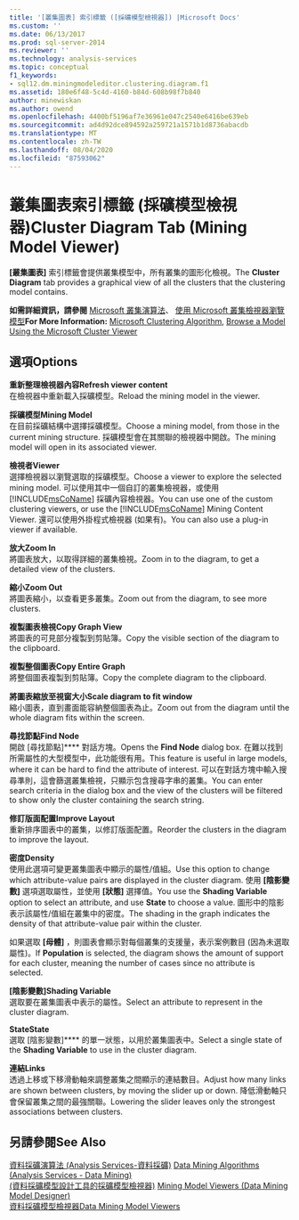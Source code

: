 ```yaml
---
title: '[叢集圖表] 索引標籤 ([採礦模型檢視器]) |Microsoft Docs'
ms.custom: ''
ms.date: 06/13/2017
ms.prod: sql-server-2014
ms.reviewer: ''
ms.technology: analysis-services
ms.topic: conceptual
f1_keywords:
- sql12.dm.miningmodeleditor.clustering.diagram.f1
ms.assetid: 180e6f48-5c4d-4160-b84d-608b98f7b840
author: minewiskan
ms.author: owend
ms.openlocfilehash: 4400bf5196af7e36961e047c2540e6416be639eb
ms.sourcegitcommit: ad4d92dce894592a259721a1571b1d8736abacdb
ms.translationtype: MT
ms.contentlocale: zh-TW
ms.lasthandoff: 08/04/2020
ms.locfileid: "87593062"
---
```

# <a name="cluster-diagram-tab-mining-model-viewer"></a><span data-ttu-id="ca97e-102">叢集圖表索引標籤 (採礦模型檢視器)</span><span class="sxs-lookup"><span data-stu-id="ca97e-102">Cluster Diagram Tab (Mining Model Viewer)</span></span>
  <span data-ttu-id="ca97e-103">**[叢集圖表]** 索引標籤會提供叢集模型中，所有叢集的圖形化檢視。</span><span class="sxs-lookup"><span data-stu-id="ca97e-103">The **Cluster Diagram** tab provides a graphical view of all the clusters that the clustering model contains.</span></span>  
  
 <span data-ttu-id="ca97e-104">**如需詳細資訊，請參閱** [Microsoft 叢集演算法](data-mining/microsoft-clustering-algorithm.md)、 [使用 Microsoft 叢集檢視器瀏覽模型](data-mining/browse-a-model-using-the-microsoft-cluster-viewer.md)</span><span class="sxs-lookup"><span data-stu-id="ca97e-104">**For More Information:** [Microsoft Clustering Algorithm](data-mining/microsoft-clustering-algorithm.md), [Browse a Model Using the Microsoft Cluster Viewer](data-mining/browse-a-model-using-the-microsoft-cluster-viewer.md)</span></span>  
  
## <a name="options"></a><span data-ttu-id="ca97e-105">選項</span><span class="sxs-lookup"><span data-stu-id="ca97e-105">Options</span></span>  
 <span data-ttu-id="ca97e-106">**重新整理檢視器內容**</span><span class="sxs-lookup"><span data-stu-id="ca97e-106">**Refresh viewer content**</span></span>  
 <span data-ttu-id="ca97e-107">在檢視器中重新載入採礦模型。</span><span class="sxs-lookup"><span data-stu-id="ca97e-107">Reload the mining model in the viewer.</span></span>  
  
 <span data-ttu-id="ca97e-108">**採礦模型**</span><span class="sxs-lookup"><span data-stu-id="ca97e-108">**Mining Model**</span></span>  
 <span data-ttu-id="ca97e-109">在目前採礦結構中選擇採礦模型。</span><span class="sxs-lookup"><span data-stu-id="ca97e-109">Choose a mining model, from those in the current mining structure.</span></span> <span data-ttu-id="ca97e-110">採礦模型會在其關聯的檢視器中開啟。</span><span class="sxs-lookup"><span data-stu-id="ca97e-110">The mining model will open in its associated viewer.</span></span>  
  
 <span data-ttu-id="ca97e-111">**檢視者**</span><span class="sxs-lookup"><span data-stu-id="ca97e-111">**Viewer**</span></span>  
 <span data-ttu-id="ca97e-112">選擇檢視器以瀏覽選取的採礦模型。</span><span class="sxs-lookup"><span data-stu-id="ca97e-112">Choose a viewer to explore the selected mining model.</span></span> <span data-ttu-id="ca97e-113">可以使用其中一個自訂的叢集檢視器，或使用 [!INCLUDE[msCoName](../includes/msconame-md.md)] 採礦內容檢視器。</span><span class="sxs-lookup"><span data-stu-id="ca97e-113">You can use one of the custom clustering viewers, or use the [!INCLUDE[msCoName](../includes/msconame-md.md)] Mining Content Viewer.</span></span> <span data-ttu-id="ca97e-114">還可以使用外掛程式檢視器 (如果有)。</span><span class="sxs-lookup"><span data-stu-id="ca97e-114">You can also use a plug-in viewer if available.</span></span>  
  
 <span data-ttu-id="ca97e-115">**放大**</span><span class="sxs-lookup"><span data-stu-id="ca97e-115">**Zoom In**</span></span>  
 <span data-ttu-id="ca97e-116">將圖表放大，以取得詳細的叢集檢視。</span><span class="sxs-lookup"><span data-stu-id="ca97e-116">Zoom in to the diagram, to get a detailed view of the clusters.</span></span>  
  
 <span data-ttu-id="ca97e-117">**縮小**</span><span class="sxs-lookup"><span data-stu-id="ca97e-117">**Zoom Out**</span></span>  
 <span data-ttu-id="ca97e-118">將圖表縮小，以查看更多叢集。</span><span class="sxs-lookup"><span data-stu-id="ca97e-118">Zoom out from the diagram, to see more clusters.</span></span>  
  
 <span data-ttu-id="ca97e-119">**複製圖表檢視**</span><span class="sxs-lookup"><span data-stu-id="ca97e-119">**Copy Graph View**</span></span>  
 <span data-ttu-id="ca97e-120">將圖表的可見部分複製到剪貼簿。</span><span class="sxs-lookup"><span data-stu-id="ca97e-120">Copy the visible section of the diagram to the clipboard.</span></span>  
  
 <span data-ttu-id="ca97e-121">**複製整個圖表**</span><span class="sxs-lookup"><span data-stu-id="ca97e-121">**Copy Entire Graph**</span></span>  
 <span data-ttu-id="ca97e-122">將整個圖表複製到剪貼簿。</span><span class="sxs-lookup"><span data-stu-id="ca97e-122">Copy the complete diagram to the clipboard.</span></span>  
  
 <span data-ttu-id="ca97e-123">**將圖表縮放至視窗大小**</span><span class="sxs-lookup"><span data-stu-id="ca97e-123">**Scale diagram to fit window**</span></span>  
 <span data-ttu-id="ca97e-124">縮小圖表，直到畫面能容納整個圖表為止。</span><span class="sxs-lookup"><span data-stu-id="ca97e-124">Zoom out from the diagram until the whole diagram fits within the screen.</span></span>  
  
 <span data-ttu-id="ca97e-125">**尋找節點**</span><span class="sxs-lookup"><span data-stu-id="ca97e-125">**Find Node**</span></span>  
 <span data-ttu-id="ca97e-126">開啟 [尋找節點]\*\*\*\* 對話方塊。</span><span class="sxs-lookup"><span data-stu-id="ca97e-126">Opens the **Find Node** dialog box.</span></span> <span data-ttu-id="ca97e-127">在難以找到所需屬性的大型模型中，此功能很有用。</span><span class="sxs-lookup"><span data-stu-id="ca97e-127">This feature is useful in large models, where it can be hard to find the attribute of interest.</span></span> <span data-ttu-id="ca97e-128">可以在對話方塊中輸入搜尋準則，這會篩選叢集檢視，只顯示包含搜尋字串的叢集。</span><span class="sxs-lookup"><span data-stu-id="ca97e-128">You can enter search criteria in the dialog box and the view of the clusters will be filtered to show only the cluster containing the search string.</span></span>  
  
 <span data-ttu-id="ca97e-129">**修訂版面配置**</span><span class="sxs-lookup"><span data-stu-id="ca97e-129">**Improve Layout**</span></span>  
 <span data-ttu-id="ca97e-130">重新排序圖表中的叢集，以修訂版面配置。</span><span class="sxs-lookup"><span data-stu-id="ca97e-130">Reorder the clusters in the diagram to improve the layout.</span></span>  
  
 <span data-ttu-id="ca97e-131">**密度**</span><span class="sxs-lookup"><span data-stu-id="ca97e-131">**Density**</span></span>  
 <span data-ttu-id="ca97e-132">使用此選項可變更叢集圖表中顯示的屬性/值組。</span><span class="sxs-lookup"><span data-stu-id="ca97e-132">Use this option to change which attribute-value pairs are displayed in the cluster diagram.</span></span> <span data-ttu-id="ca97e-133">使用 **[陰影變數]** 選項選取屬性，並使用 **[狀態]** 選擇值。</span><span class="sxs-lookup"><span data-stu-id="ca97e-133">You use the **Shading Variable** option to select an attribute, and use **State** to choose a value.</span></span> <span data-ttu-id="ca97e-134">圖形中的陰影表示該屬性/值組在叢集中的密度。</span><span class="sxs-lookup"><span data-stu-id="ca97e-134">The shading in the graph indicates the density of that attribute-value pair within the cluster.</span></span>  
  
 <span data-ttu-id="ca97e-135">如果選取 **[母體]** ，則圖表會顯示對每個叢集的支援量，表示案例數目 (因為未選取屬性)。</span><span class="sxs-lookup"><span data-stu-id="ca97e-135">If **Population** is selected, the diagram shows the amount of support for each cluster, meaning the number of cases since no attribute is selected.</span></span>  
  
 <span data-ttu-id="ca97e-136">**[陰影變數]**</span><span class="sxs-lookup"><span data-stu-id="ca97e-136">**Shading Variable**</span></span>  
 <span data-ttu-id="ca97e-137">選取要在叢集圖表中表示的屬性。</span><span class="sxs-lookup"><span data-stu-id="ca97e-137">Select an attribute to represent in the cluster diagram.</span></span>  
  
 <span data-ttu-id="ca97e-138">**State**</span><span class="sxs-lookup"><span data-stu-id="ca97e-138">**State**</span></span>  
 <span data-ttu-id="ca97e-139">選取 [陰影變數]\*\*\*\* 的單一狀態，以用於叢集圖表中。</span><span class="sxs-lookup"><span data-stu-id="ca97e-139">Select a single state of the **Shading Variable** to use in the cluster diagram.</span></span>  
  
 <span data-ttu-id="ca97e-140">**連結**</span><span class="sxs-lookup"><span data-stu-id="ca97e-140">**Links**</span></span>  
 <span data-ttu-id="ca97e-141">透過上移或下移滑動軸來調整叢集之間顯示的連結數目。</span><span class="sxs-lookup"><span data-stu-id="ca97e-141">Adjust how many links are shown between clusters, by moving the slider up or down.</span></span> <span data-ttu-id="ca97e-142">降低滑動軸只會保留叢集之間的最強關聯。</span><span class="sxs-lookup"><span data-stu-id="ca97e-142">Lowering the slider leaves only the strongest associations between clusters.</span></span>  
  
## <a name="see-also"></a><span data-ttu-id="ca97e-143">另請參閱</span><span class="sxs-lookup"><span data-stu-id="ca97e-143">See Also</span></span>  
 <span data-ttu-id="ca97e-144">[資料採礦演算法 &#40;Analysis Services-資料採礦&#41;](data-mining/data-mining-algorithms-analysis-services-data-mining.md) </span><span class="sxs-lookup"><span data-stu-id="ca97e-144">[Data Mining Algorithms &#40;Analysis Services - Data Mining&#41;](data-mining/data-mining-algorithms-analysis-services-data-mining.md) </span></span>  
 <span data-ttu-id="ca97e-145">[&#40;資料採礦模型設計工具的採礦模型檢視器&#41;](mining-model-viewers-data-mining-model-designer.md) </span><span class="sxs-lookup"><span data-stu-id="ca97e-145">[Mining Model Viewers &#40;Data Mining Model Designer&#41;](mining-model-viewers-data-mining-model-designer.md) </span></span>  
 [<span data-ttu-id="ca97e-146">資料採礦模型檢視器</span><span class="sxs-lookup"><span data-stu-id="ca97e-146">Data Mining Model Viewers</span></span>](data-mining/data-mining-model-viewers.md)  
  
  
